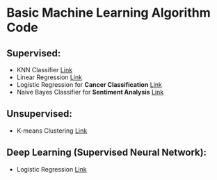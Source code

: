# Basic Machine Learning Algorithm Code

## Supervised:
  * KNN Classifier [ Link ](supervised/knn)
  * Linear Regression [ Link ](supervised/linear_regression)
  * Logistic Regression for **Cancer Classification** [ Link ](supervised/logistic_regression_cancer_classification)
  * Naive Bayes Classifier for **Sentiment Analysis** [ Link ](supervised/naive_bayes_classifier_sentiment_analysis)
## Unsupervised:
  * K-means Clustering [ Link ](unsupervised/kmeans_clustering)
## Deep Learning (Supervised Neural Network):
  * Logistic Regression [ Link ](logistic_regression_neural_net)


